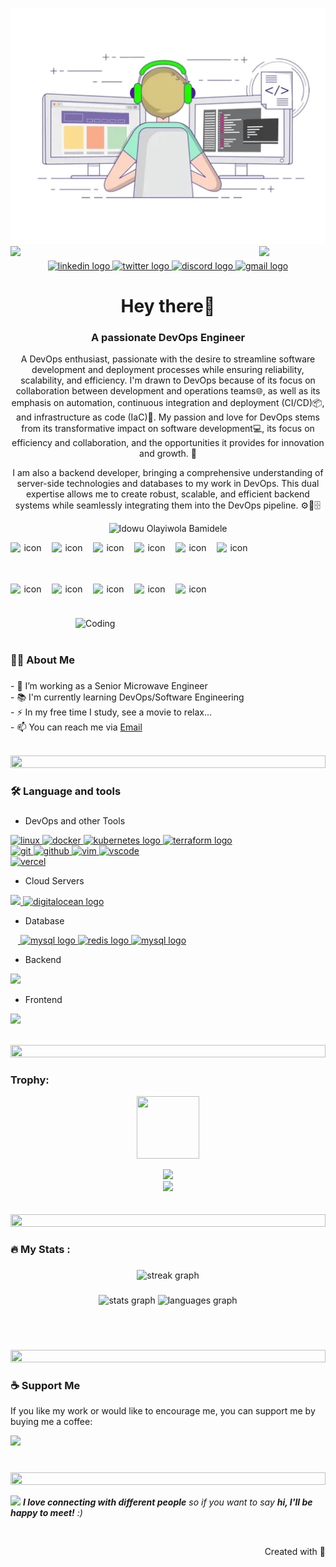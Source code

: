 ![logo](/developer.webp)
<img align="left" src="https://user-images.githubusercontent.com/65187002/144930161-2f783401-8d27-4fdf-a2f7-cc0ba32f1f1f.gif" width="21%" style="display:inline;"><img align="right" src="https://user-images.githubusercontent.com/65187002/144930161-2f783401-8d27-4fdf-a2f7-cc0ba32f1f1f.gif" width="21%" style="display:inline;">

###

<div align="center">
  <a href="https://www.linkedin.com/in/olayiwola-bamidele-idowu" target="_blank">
    <img src="https://img.shields.io/static/v1?message=LinkedIn&logo=linkedin&label=&color=0077B5&logoColor=white&labelColor=&style=for-the-badge" height="25" alt="linkedin logo"  />
  </a>
  <a href="https://twitter.com/edowood0102" target="_blank">
    <img src="https://img.shields.io/static/v1?message=Twitter&logo=twitter&label=&color=1DA1F2&logoColor=white&labelColor=&style=for-the-badge" height="25" alt="twitter logo"  />
  </a>
  <a href="https://discord.com/channels/@bamidele0102" target="_blank">
    <img src="https://img.shields.io/static/v1?message=Discord&logo=discord&label=&color=7289DA&logoColor=white&labelColor=&style=for-the-badge" height="25" alt="discord logo"  />
  </a>
    <a href="mailto:idowu.olayiwola.bamidele@gmail.com" target="_blank">
        <img src="https://img.shields.io/static/v1?message=Gmail&logo=gmail&label=&color=D14836&logoColor=white&labelColor=&style=for-the-badge" height="25" alt="gmail logo" />
    </a>
</div>

<h1 align="center">Hey there👋</h1>
<h3 align="center">A passionate DevOps Engineer</h3>
<p align="center">A DevOps enthusiast, passionate with the desire to streamline software development and deployment processes while ensuring reliability, scalability, and efficiency. I'm drawn to DevOps because of its focus on collaboration between development and operations teams🌐, as well as its emphasis on automation, continuous integration and deployment (CI/CD)📦, and infrastructure as code (IaC)📝. My passion and love for DevOps stems from its transformative impact on software development💻, its focus on efficiency and collaboration, and the opportunities it provides for innovation and growth. 🚀</p>
<p align="center">I am also a backend developer, bringing a comprehensive understanding of server-side technologies and databases to my work in DevOps. This dual expertise allows me to create robust, scalable, and efficient backend systems while seamlessly integrating them into the DevOps pipeline. ⚙️🔧🗄️</p>

<p align="center"> 
 <img src="https://komarev.com/ghpvc/?username=Bamidele0102&label=Profile%20views&color=0e75b6&style=flat" alt="Idowu Olayiwola Bamidele" /> 
</p>

<div align="center">
<div style="display: flex;">
  <img src="https://techstack-generator.vercel.app/react-icon.svg" alt="icon" width="55" style="width: 55px; height: 55px; margin-right: 11px; margin-bottom: 11px;" />
  <img src="https://techstack-generator.vercel.app/js-icon.svg" alt="icon" width="55" style="width: 55px; height: 55px; margin-right: 11px; margin-bottom: 11px;" />
  <img src="https://techstack-generator.vercel.app/prettier-icon.svg" alt="icon" width="55" style="width: 55px; height: 55px; margin-right: 11px; margin-bottom: 11px;" />     <img src="https://techstack-generator.vercel.app/python-icon.svg" alt="icon" width="55" style="width: 55px; height: 55px; margin-right: 11px; margin-bottom: 11px;" />
  <img src="https://techstack-generator.vercel.app/restapi-icon.svg" alt="icon" width="55" style="width: 55px; height: 55px; margin-right: 11px; margin-bottom: 11px;" />      <img src="https://techstack-generator.vercel.app/nginx-icon.svg" alt="icon" width="55" style="width: 55px; height: 55px; margin-right: 0px; margin-bottom: 11px;" />
</div>
<div style="display: flex;">
  <img src="https://techstack-generator.vercel.app/mysql-icon.svg" alt="icon" width="55" style="width: 55px; height: 55px; margin-right: 11px; margin-bottom: 0px;" />
  <img src="https://techstack-generator.vercel.app/aws-icon.svg" alt="icon" width="55" style="width: 55px; height: 55px; margin-right: 11px; margin-bottom: 0px;" />
  <img src="https://techstack-generator.vercel.app/docker-icon.svg" alt="icon" width="55" style="width: 55px; height: 55px; margin-right: 11px; margin-bottom: 0px;" />
  <img src="https://techstack-generator.vercel.app/kubernetes-icon.svg" alt="icon" width="55" style="width: 55px; height: 55px; margin-right: 11px; margin-bottom: 0px;" />    <img src="https://techstack-generator.vercel.app/github-icon.svg" alt="icon" width="55" style="width: 55px; height: 55px; margin-right: 11px; margin-bottom: 0px;" />
</div>
</div>

<img align="right" alt="Coding" width="400" src="https://user-images.githubusercontent.com/74038190/229223263-cf2e4b07-2615-4f87-9c38-e37600f8381a.gif">
<br><br>

<h3 align="left">👩‍💻  About Me</h3>

###

<p align="left">- 🔭 I’m working as a Senior Microwave Engineer<br>- 📚 I'm currently learning DevOps/Software Engineering<br>- ⚡ In my free time I study, see a  movie to relax...<br> - 📫 You can reach me via <a href="mailto:idowu.olayiwola.bamidele@gmail.com">Email</a></p>
<br>

<img src="https://i.imgur.com/dBaSKWF.gif" height="20" width="100%">

###

<h3 align="left">🛠 Language and tools</h3>

###

- DevOps and other Tools
<p align="left">
  <a href="https://skillicons.dev">
    <img src="https://skillicons.dev/icons?i=linux" alt="linux" />
    <img src="https://skillicons.dev/icons?i=docker" alt="docker" />
    <img src="https://cdn.jsdelivr.net/gh/devicons/devicon/icons/kubernetes/kubernetes-plain.svg" height="50" alt="kubernetes logo" />
    <img src="https://cdn.jsdelivr.net/gh/devicons/devicon/icons/terraform/terraform-original.svg" height="50" alt="terraform logo" />
    <br />
    <img src="https://skillicons.dev/icons?i=git" alt="git" />
    <img src="https://skillicons.dev/icons?i=github" alt="github" />
    <img src="https://skillicons.dev/icons?i=vim" alt="vim" />
    <img src="https://skillicons.dev/icons?i=vscode" alt="vscode" />
    <br />
    <img src="https://skillicons.dev/icons?i=vercel" alt="vercel" />
  </a>
</p>


- Cloud Servers
<p align="left">
  <a href="https://skillicons.dev">
    <img src="https://skillicons.dev/icons?i=azure,aws" />
    <img src="https://cdn.jsdelivr.net/gh/devicons/devicon/icons/digitalocean/digitalocean-original.svg" height="40" alt="digitalocean logo"  />
  </a>
</p>

- Database
<p align="left">
  <a href="https://skillicons.dev">
    <img width="12" />
  <img src="https://skillicons.dev/icons?i=mysql" height="60" alt="mysql logo"  />
  <img src="https://skillicons.dev/icons?i=redis" height="60" alt="redis logo"  />
  <img src="https://skillicons.dev/icons?i=mongodb" height="60" alt="mysql logo"  />
  </a>
</p>

- Backend
<p align="left">
  <a href="https://skillicons.dev">
    <img src="https://skillicons.dev/icons?i=c,python,bash,nginx,flask,nodejs,express&perline=4" />
  </a>
</p>

- Frontend
<p align="left">
  <a href="https://skillicons.dev">
    <img src="https://skillicons.dev/icons?i=html,css,js,react,ts&perline=4" />
  </a>
</p>

<br/>

<img src="https://i.imgur.com/dBaSKWF.gif" height="20" width="100%">

<h3 align="left">Trophy:</h3>

<p align="center">
<img src="https://media.tenor.com/0ENB5HuTH0gAAAAi/trophy-beker.gif"  width="100px" height="100px"></p>
  
<div align="center">
<img src="https://github-profile-trophy.vercel.app/?username=Bamidele0102&theme=matrix&no-bg=true&no-frame=true&row=1&column=4&title=MultiLanguage,Commits,PullRequest,Reviews">
 </div>

<div align="center">
<img src="https://github-profile-trophy.vercel.app/?username=Bamidele0102&theme=matrix&no-bg=true&no-frame=true&row=1&column=4&title=Repositories,Organizations,Stars,Followers">
 </div>
 <br><br>

<img src="https://i.imgur.com/dBaSKWF.gif" height="20" width="100%">

###

<h3 align="left">🔥   My Stats :</h3>

###

<div align="center">
  <img src="https://streak-stats.demolab.com?user=Bamidele0102&locale=en&mode=daily&theme=dark&hide_border=false&border_radius=5&order=3" height="220" alt="streak graph"  />
</div>


###

<div align="center">
  <img src="https://github-readme-stats.vercel.app/api?username=Bamidele0102&hide_title=false&hide_rank=false&show_icons=true&include_all_commits=true&count_private=true&disable_animations=false&theme=dracula&locale=en&hide_border=false&order=1" height="150" alt="stats graph"  />
  <img src="https://github-readme-stats.vercel.app/api/top-langs?username=Bamidele0102&locale=en&hide_title=false&layout=compact&card_width=320&langs_count=10&theme=dracula&hide_border=false&order=2" height="150" alt="languages graph"  />
</div>

###
<br><br>

<img src="https://i.imgur.com/dBaSKWF.gif" height="20" width="100%">

### ☕ Support Me
If you like my work or would like to encourage me, you can support me by buying me a coffee:

<a href="https://buymeacoffee.com/victorgavon" target="_blank">
  <img src="https://img.buymeacoffee.com/button-api/?text=Buy me a coffee&emoji=&slug=Bamidele0102&button_colour=FFDD00&font_colour=000000&font_family=Cookie&outline_colour=000000&coffee_colour=ffffff" />
</a>

###
<br>

<img src="https://i.imgur.com/dBaSKWF.gif" height="20" width="100%">

<img src="https://media.giphy.com/media/LnQjpWaON8nhr21vNW/giphy.gif" width="60"> <em><b>I love connecting with different people</b> so if you want to say <b>hi, I'll be happy to meet!</b> :)</em>

<br>
<p align="right" > Created with 🧡 
